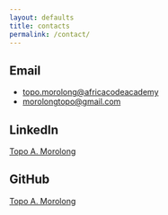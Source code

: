 ```yaml
---
layout: defaults
title: contacts
permalink: /contact/
---
```


## Email

- <topo.morolong@africacodeacademy>
- <morolongtopo@gmail.com>

## LinkedIn

[Topo A. Morolong](https://www.linkedin.com/in/topo-anthony-morolong-19aa18215)

## GitHub

[Topo A. Morolong](https://github.com/Topo-Anthony-Morolong)
